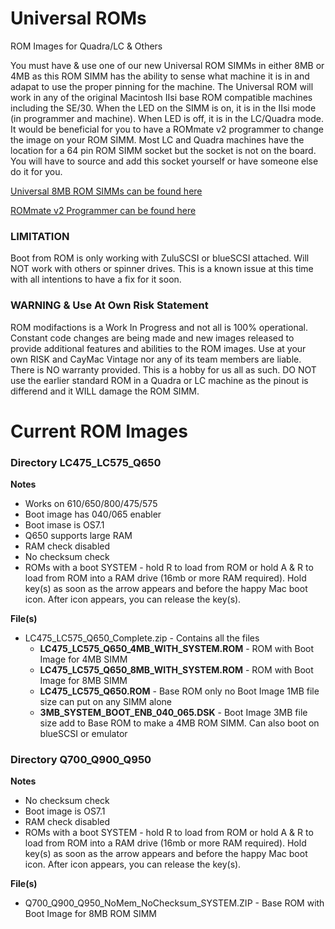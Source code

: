 # Universal ROMs
ROM Images for Quadra/LC &amp; Others

You must have & use one of our new Universal ROM SIMMs in either 8MB or 4MB as this ROM SIMM has the ability to sense what machine it is in and adapat to use the proper pinning for the machine. The Universal ROM will work in any of the original Macintosh IIsi base ROM compatible machines including the SE/30. When the LED on the SIMM is on, it is in the IIsi mode (in programmer and machine). When LED is off, it is in the LC/Quadra mode. It would be beneficial for you to have a ROMmate v2 programmer to change the image on your ROM SIMM. Most LC and Quadra machines have the location for a 64 pin ROM SIMM socket but the socket is not on the board. You will have to source and add this socket yourself or have someone else do it for you.

[Universal 8MB ROM SIMMs can be found here](https://ko-fi.com/s/2bee7a6f82)


[ROMmate v2 Programmer can be found here](https://ko-fi.com/s/d6e7e4494d)

### LIMITATION
Boot from ROM is only working with ZuluSCSI or blueSCSI attached. Will NOT work with others or spinner drives. This is a known issue at this time with all intentions to have a fix for it soon.

### **WARNING & Use At Own Risk Statement**
ROM modifactions is a Work In Progress and not all is 100% operational. Constant code changes are being made and new images released to provide additional features and abilities to the ROM images. Use at your own RISK and CayMac Vintage nor any of its team members are liable. There is NO warranty provided. This is a hobby for us all as such. DO NOT use the earlier standard ROM in a Quadra or LC machine as the pinout is differend and it WILL damage the ROM SIMM.

# Current ROM Images
### Directory LC475_LC575_Q650

**Notes**
  - Works on 610/650/800/475/575
  - Boot image has 040/065 enabler
  - Boot imase is OS7.1
  - Q650 supports large RAM
  - RAM check disabled
  - No checksum check
  - ROMs with a boot SYSTEM - hold R to load from ROM or hold A & R to load from ROM into a RAM drive (16mb or more RAM required). Hold key(s) as soon as the arrow appears and before the happy Mac boot icon. After icon appears, you can release the key(s).

  **File(s)**
  - LC475_LC575_Q650_Complete.zip - Contains all the files
    - **LC475_LC575_Q650_4MB_WITH_SYSTEM.ROM** - ROM with Boot Image for 4MB SIMM
    - **LC475_LC575_Q650_8MB_WITH_SYSTEM.ROM** - ROM with Boot Image for 8MB SIMM
    - **LC475_LC575_Q650.ROM** - Base ROM only no Boot Image 1MB file size can put on any SIMM alone
    - **3MB_SYSTEM_BOOT_ENB_040_065.DSK** - Boot Image 3MB file size add to Base ROM to make a 4MB ROM SIMM. Can also boot on blueSCSI or emulator

### Directory Q700_Q900_Q950

**Notes**
  - No checksum check
  - Boot image is OS7.1
  - RAM check disabled
  - ROMs with a boot SYSTEM - hold R to load from ROM or hold A & R to load from ROM into a RAM drive (16mb or more RAM required). Hold key(s) as soon as the arrow appears and before the happy Mac boot icon. After icon appears, you can release the key(s).

  **File(s)**
  - Q700_Q900_Q950_NoMem_NoChecksum_SYSTEM.ZIP - Base ROM with Boot Image for 8MB ROM SIMM

